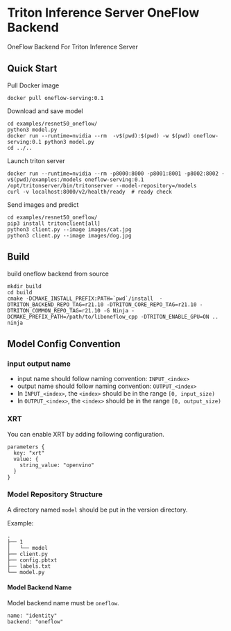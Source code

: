 <!--
# Copyright (c) 2020, NVIDIA CORPORATION. All rights reserved.
#
# Redistribution and use in source and binary forms, with or without
# modification, are permitted provided that the following conditions
# are met:
#  * Redistributions of source code must retain the above copyright
#    notice, this list of conditions and the following disclaimer.
#  * Redistributions in binary form must reproduce the above copyright
#    notice, this list of conditions and the following disclaimer in the
#    documentation and/or other materials provided with the distribution.
#  * Neither the name of NVIDIA CORPORATION nor the names of its
#    contributors may be used to endorse or promote products derived
#    from this software without specific prior written permission.
#
# THIS SOFTWARE IS PROVIDED BY THE COPYRIGHT HOLDERS ``AS IS'' AND ANY
# EXPRESS OR IMPLIED WARRANTIES, INCLUDING, BUT NOT LIMITED TO, THE
# IMPLIED WARRANTIES OF MERCHANTABILITY AND FITNESS FOR A PARTICULAR
# PURPOSE ARE DISCLAIMED.  IN NO EVENT SHALL THE COPYRIGHT OWNER OR
# CONTRIBUTORS BE LIABLE FOR ANY DIRECT, INDIRECT, INCIDENTAL, SPECIAL,
# EXEMPLARY, OR CONSEQUENTIAL DAMAGES (INCLUDING, BUT NOT LIMITED TO,
# PROCUREMENT OF SUBSTITUTE GOODS OR SERVICES; LOSS OF USE, DATA, OR
# PROFITS; OR BUSINESS INTERRUPTION) HOWEVER CAUSED AND ON ANY THEORY
# OF LIABILITY, WHETHER IN CONTRACT, STRICT LIABILITY, OR TORT
# (INCLUDING NEGLIGENCE OR OTHERWISE) ARISING IN ANY WAY OUT OF THE USE
# OF THIS SOFTWARE, EVEN IF ADVISED OF THE POSSIBILITY OF SUCH DAMAGE.

Copyright 2020 The OneFlow Authors. All rights reserved.

Licensed under the Apache License, Version 2.0 (the "License");
you may not use this file except in compliance with the License.
You may obtain a copy of the License at

    http://www.apache.org/licenses/LICENSE-2.0

Unless required by applicable law or agreed to in writing, software
distributed under the License is distributed on an "AS IS" BASIS,
WITHOUT WARRANTIES OR CONDITIONS OF ANY KIND, either express or implied.
See the License for the specific language governing permissions and
limitations under the License.
-->



# Triton Inference Server OneFlow Backend

OneFlow Backend For Triton Inference Server

## Quick Start

Pull Docker image

```
docker pull oneflow-serving:0.1
```

Download and save model

```
cd examples/resnet50_oneflow/
python3 model.py
docker run --runtime=nvidia --rm  -v$(pwd):$(pwd) -w $(pwd) oneflow-serving:0.1 python3 model.py
cd ../..
```

Launch triton server

```
docker run --runtime=nvidia --rm -p8000:8000 -p8001:8001 -p8002:8002 -v$(pwd)/examples:/models oneflow-serving:0.1 /opt/tritonserver/bin/tritonserver --model-repository=/models
curl -v localhost:8000/v2/health/ready  # ready check
```

Send images and predict

```
cd examples/resnet50_oneflow/
pip3 install tritonclient[all]
python3 client.py --image images/cat.jpg
python3 client.py --image images/dog.jpg
```

## Build

build oneflow backend from source

```
mkdir build
cd build
cmake -DCMAKE_INSTALL_PREFIX:PATH=`pwd`/install  -DTRITON_BACKEND_REPO_TAG=r21.10 -DTRITON_CORE_REPO_TAG=r21.10 -DTRITON_COMMON_REPO_TAG=r21.10 -G Ninja -DCMAKE_PREFIX_PATH=/path/to/liboneflow_cpp -DTRITON_ENABLE_GPU=ON ..
ninja
```

## Model Config Convention

### input output name

- input name should follow naming convention: `INPUT_<index>`
- output name should follow naming convention: `OUTPUT_<index>`
- In `INPUT_<index>`, the `<index>` should be in the range `[0, input_size)`
- In `OUTPUT_<index>`, the `<index>` should be in the range `[0, output_size)`

### XRT

You can enable XRT by adding following configuration.

```
parameters {
  key: "xrt"
  value: {
    string_value: "openvino"
  }
}
```

### Model Repository Structure

A directory named `model` should be put in the version directory.

Example:

```
.
├── 1
│   └── model
├── client.py
├── config.pbtxt
├── labels.txt
└── model.py
```

#### Model Backend Name

Model backend name must be `oneflow`.

```
name: "identity"
backend: "oneflow"
```
